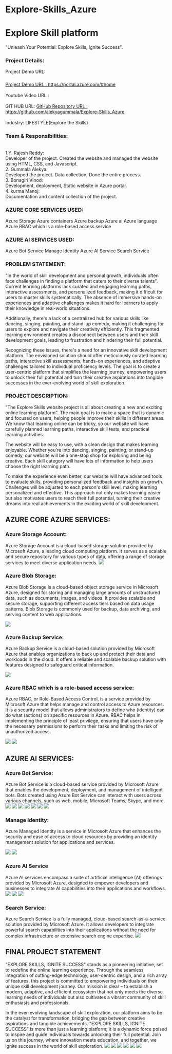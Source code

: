 # Explore-Skills_Azure
<h1>Explore Skill platform </h1>
 
"Unleash Your Potential: Explore Skills, Ignite Success".

<h3>Project Details:</h3>
Project Demo URL:<h3></h3>
<a href="https://portal.azure.com/#home">Project Demo URL : https://portal.azure.com/#home</a><br></br> 
Youtube Video URL :  <br></br>
GIT HUB  URL:
<a href="https://github.com/alekyagummala/Explore-Skills_Azure">GitHub Repository URL : https://github.com/alekyagummala/Explore-Skills_Azure</a> <br></br> 
Industry: LIFESTYLE(Explore the Skills) 

<h3>Team & Responsibilities:</h3><br>
1.Y. Rajesh Reddy: <br>  Developer of the project. Created the website and managed the website using HTML, CSS, and Javascript.</br>
2. Gummala Alekya:<br>   Developed the project. Data collection, Done the entire process.</br>
3. Bonagiri Vinod:<br>   Development, deployment, Static website in Azure portal.</br>
4. kurma Manoj: <br>     Documentation and content collection of the project.</br>

<h3>AZURE CORE SERVICES USED:</h3>
Azure Storage
Azure containers
Azure backup
Azure ai
Azure language
Azure RBAC which is a role-based access service

<h3>AZURE AI SERVICES USED:</h3>
Azure Bot Service
Manage Identity
Azure AI Service
Search Service

<h3>PROBLEM STATEMENT:</h3>

"In the world of skill development and personal growth, individuals often face challenges in finding a platform that caters to their diverse talents". Current learning platforms lack curated and engaging learning paths, interactive assessments, and personalized feedback, making it difficult for users to master skills systematically. The absence of immersive hands-on experiences and adaptive challenges makes it hard for learners to apply their knowledge in real-world situations.

Additionally, there's a lack of a centralized hub for various skills like dancing, singing, painting, and stand-up comedy, making it challenging for users to explore and navigate their creativity efficiently. This fragmented learning environment creates a disconnect between users and their skill development goals, leading to frustration and hindering their full potential.

Recognizing these issues, there's a need for an innovative skill development platform. The envisioned solution should offer meticulously curated learning paths, interactive skill assessments, hands-on experiences, and adaptive challenges tailored to individual proficiency levels. The goal is to create a user-centric platform that simplifies the learning journey, empowering users to unlock their full potential and turn their creative aspirations into tangible successes in the ever-evolving world of skill exploration.

<h3>PROJECT DESCRIPTION:</h3>

"The Explore Skills website project is all about creating a new and exciting online learning platform". The main goal is to make a space that is dynamic and focused on users, helping people improve their skills in different areas. We know that learning online can be tricky, so our website will have carefully planned learning paths, interactive skill tests, and practical learning activities.

The website will be easy to use, with a clean design that makes learning enjoyable. Whether you're into dancing, singing, painting, or stand-up comedy, our website will be a one-stop shop for exploring and being creative. Each skill category will have lots of information to help users choose the right learning path.

To make the experience even better, our website will have advanced tools to evaluate skills, providing personalized feedback and insights on growth. Challenges will be adjusted to each person's skill level, making learning personalized and effective. This approach not only makes learning easier but also motivates users to reach their full potential, turning their creative dreams into real achievements in the exciting world of skill development.



<h2>AZURE CORE AZURE SERVICES:</h2>

<h3>Azure Storage Account:</h3>
Azure Storage Account is a cloud-based storage solution provided by Microsoft Azure, a leading cloud computing platform. It serves as a scalable and secure repository for various types of data, offering a range of storage services to meet diverse application needs.

<img src="servies.png"/>

<h3>Azure Blob Storage:</h3>

Azure Blob Storage is a cloud-based object storage service in Microsoft Azure, designed for storing and managing large amounts of unstructured data, such as documents, images, and videos. It provides scalable and secure storage, supporting different access tiers based on data usage patterns. Blob Storage is commonly used for backup, data archiving, and serving content to web applications.

<img src="blob1.png"/>


<h3>Azure Backup Service:</h3>

Azure Backup Service is a cloud-based solution provided by Microsoft Azure that enables organizations to back up and protect their data and workloads in the cloud. It offers a reliable and scalable backup solution with features designed to safeguard critical information.

<img src="backup.png"/>


<h3>Azure RBAC which is a role-based access service:</h3>

Azure RBAC, or Role-Based Access Control, is a service provided by Microsoft Azure that helps manage and control access to Azure resources. It is a security model that allows administrators to define who (identity) can do what (actions) on specific resources in Azure. RBAC helps in implementing the principle of least privilege, ensuring that users have only the necessary permissions to perform their tasks and limiting the risk of unauthorized access.

<img src="rolebased.png"/>
<img src="role1.png"/>




<h2>AZURE AI SERVICES:</h2>

<h3>Azure Bot Service:</h3>

Azure Bot Service is a cloud-based service provided by Microsoft Azure that enables the development, deployment, and management of intelligent bots. Bots created using Azure Bot Service can interact with users across various channels, such as web, mobile, Microsoft Teams, Skype, and more.
<img src="chat0.png"/>
<img src="chat1.png"/>
<img src="chatqa.png"/>
<img src="chatqa1.png"/>
<img src="staticwebchat.png"/>
<img src="chatbot.png"/>
<img src="chatf.png"/>



<h3>Manage Identity:</h3>

Azure Managed Identity is a service in Microsoft Azure that enhances the security and ease of access to cloud resources by providing an identity management solution for applications and services.

<img src="rolebased.png"/>
<img src="role1.png"/>


<h3>Azure AI Service</h3>

Azure AI services encompass a suite of artificial intelligence (AI) offerings provided by Microsoft Azure, designed to empower developers and businesses to integrate AI capabilities into their applications and workflows.
<img src= "backup.png"/>
<img src="role1.png"/>
<img src="lang.png"/>

<h3>Search Service:</h3>
Azure Search Service is a fully managed, cloud-based search-as-a-service solution provided by Microsoft Azure. It allows developers to integrate powerful search capabilities into their applications without the need for complex infrastructure or extensive search engine expertise.

<img src="chatbot.png"/>


	

<h2>FINAL PROJECT STATEMENT </h2>


"EXPLORE SKILLS, IGNITE SUCCESS" stands as a pioneering initiative, set to redefine the online learning experience. Through the seamless integration of cutting-edge technology, user-centric design, and a rich array of features, this project is committed to empowering individuals on their unique skill development journey. Our mission is clear – to establish a modern, adaptive, and efficient ecosystem that not only meets the diverse learning needs of individuals but also cultivates a vibrant community of skill enthusiasts and professionals.

In the ever-evolving landscape of skill exploration, our platform aims to be the catalyst for transformation, bridging the gap between creative aspirations and tangible achievements. "EXPLORE SKILLS, IGNITE SUCCESS" is more than just a learning platform; it is a dynamic force poised to inspire and guide individuals towards unlocking their full potential. Join us on this journey, where innovation meets education, and together, we ignite success in the world of skill exploration.
<img src="chatf.png"/>
<img src="final1.png"/>
<img src="final2.png"/>
<img src="final3.png"/>
<img src="final5.png"/>
<img src="final6.png"/>













